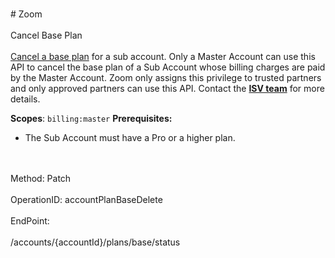 <br>#     Zoom</br>
<br>Cancel Base Plan</br>
<br>[Cancel a base plan](https://support.zoom.us/hc/en-us/articles/203634215-How-Do-I-Cancel-My-Subscription-) for a sub account.
  Only a Master Account can use this API to cancel the base plan of a Sub Account whose billing charges are paid by the Master Account. Zoom only assigns this privilege to trusted partners and only approved partners can use this API. Contact the [**ISV team**](https://zoom.us/plan/api) for more details.

**Scopes**: `billing:master`
**Prerequisites:**
* The Sub Account must have a Pro or a higher plan.
 </br>
<br>Method: Patch</br>
<br>OperationID: accountPlanBaseDelete</br>
<br>EndPoint:</br>
<br>/accounts/{accountId}/plans/base/status</br>
